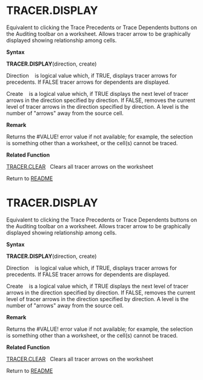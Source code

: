# TRACER.DISPLAY

Equivalent to clicking the Trace Precedents or Trace Dependents buttons
on the Auditing toolbar on a worksheet. Allows tracer arrow to be
graphically displayed showing relationship among cells.

**Syntax**

**TRACER.DISPLAY**(direction, create)

Direction&nbsp;&nbsp;&nbsp;&nbsp;is logical value which, if TRUE,
displays tracer arrows for precedents. If FALSE tracer arrows for
dependents are displayed.

Create&nbsp;&nbsp;&nbsp;&nbsp;is a logical value which, if TRUE displays
the next level of tracer arrows in the direction specified by direction.
If FALSE, removes the current level of tracer arrows in the direction
specified by direction. A level is the number of "arrows" away from the
source cell.

**Remark**

Returns the \#VALUE\! error value if not available; for example, the
selection is something other than a worksheet, or the cell(s) cannot be
traced.

**Related Function**

[TRACER.CLEAR](TRACER.CLEAR.md)&nbsp;&nbsp;&nbsp;Clears all tracer arrows on the worksheet



Return to [README](README.md#T)

# TRACER.DISPLAY

Equivalent to clicking the Trace Precedents or Trace Dependents buttons
on the Auditing toolbar on a worksheet. Allows tracer arrow to be
graphically displayed showing relationship among cells.

**Syntax**

**TRACER.DISPLAY**(direction, create)

Direction&nbsp;&nbsp;&nbsp;&nbsp;is logical value which, if TRUE,
displays tracer arrows for precedents. If FALSE tracer arrows for
dependents are displayed.

Create&nbsp;&nbsp;&nbsp;&nbsp;is a logical value which, if TRUE displays
the next level of tracer arrows in the direction specified by direction.
If FALSE, removes the current level of tracer arrows in the direction
specified by direction. A level is the number of "arrows" away from the
source cell.

**Remark**

Returns the \#VALUE\! error value if not available; for example, the
selection is something other than a worksheet, or the cell(s) cannot be
traced.

**Related Function**

[TRACER.CLEAR](TRACER.CLEAR.md)&nbsp;&nbsp;&nbsp;Clears all tracer arrows on the worksheet



Return to [README](README.md#T)

